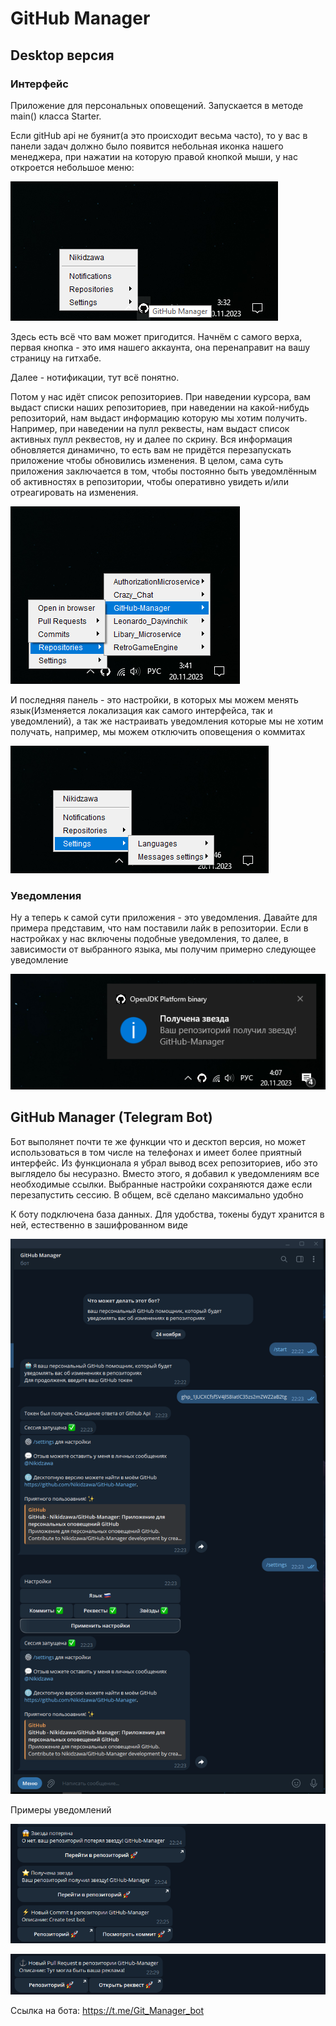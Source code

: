 # GitHub Manager
## Desktop версия
### Интерфейс

Приложение для персональных оповещений. Запускается в методе main() класса Starter.

Если gitHub api не буянит(а это происходит весьма часто), то у вас в панели задач должно было появится небольная иконка нашего менеджера, при нажатии на которую правой кнопкой мыши, у нас откроется небольшое меню:

![screen_menu.png](src%2Fmain%2Fresources%2Fscreen_menu.png)

Здесь есть всё что вам может пригодится.
Начнём с самого верха, первая кнопка - это имя нашего аккаунта, она перенаправит на вашу страницу на гитхабе.

Далее - нотификации, тут всё понятно.

Потом у нас идёт список репозиториев. При наведении курсора, вам выдаст списки наших репозиториев, при наведении на какой-нибудь репозиторий, нам выдаст информацию которую мы хотим получить. Например, при наведении на пулл реквесты, нам выдаст  список активных пулл реквестов, ну и далее по скрину. Вся информация обновляется динамично, то есть вам не придётся перезапускать приложение чтобы обновились изменения. В целом, сама суть приложения заключается в том, чтобы постоянно быть уведомлённым об активностях в репозитории, чтобы оперативно увидеть и/или отреагировать на изменения.

![screen_repo.png](src%2Fmain%2Fresources%2Fscreen_repo.png)

И последняя панель - это настройки, в которых мы можем менять язык(Изменяется локализация как самого интерфейса, так и уведомлений), а так же настраивать уведомления которые мы не хотим получать, например, мы можем отключить оповещения о коммитах

![screen_sett.png](src%2Fmain%2Fresources%2Fscreen_sett.png)

### Уведомления
Ну а теперь к самой сути приложения - это уведомления. Давайте для примера представим, что нам поставили лайк в репозитории. Если в настройках у нас включены подобные уведомления, то далее, в зависимости от выбранного языка, мы получим примерно следующее уведомление

![screen_message.png](src%2Fmain%2Fresources%2Fscreen_message.png)

## GitHub Manager (Telegram Bot)
Бот выполянет почти те же функции что и десктоп версия, но может использоваться в том числе на телефонах и имеет более приятный интерфейс. Из функционала я убрал вывод всех репозиториев, ибо это выглядело бы несуразно. Вместо этого, я добавил к уведомлениям все необходимые ссылки. Выбранные настройки сохраняются даже если перезапустить сессию. В общем, всё сделано максимально удобно

К боту подключена база данных. Для удобства, токены будут хранится в ней, естественно в зашифрованном виде

![screen_tg_bot_first.png](src%2Fmain%2Fresources%2Fscreen_tg_bot_first.png)

Примеры уведомлений

![screen_tg_bot_second.png](src%2Fmain%2Fresources%2Fscreen_tg_bot_second.png)

![screen_tg_bot_third.png](src%2Fmain%2Fresources%2Fscreen_tg_bot_third.png)

Ссылка на бота: https://t.me/Git_Manager_bot